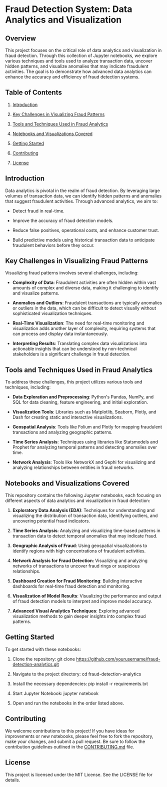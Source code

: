 **Fraud Detection System: Data Analytics and Visualization**
============================================================

**Overview**
------------

This project focuses on the critical role of data analytics and visualization in fraud detection. Through this collection of Jupyter notebooks, we explore various techniques and tools used to analyze transaction data, uncover hidden patterns, and visualize anomalies that may indicate fraudulent activities. The goal is to demonstrate how advanced data analytics can enhance the accuracy and efficiency of fraud detection systems.

**Table of Contents**
---------------------

1.  [Introduction](#introduction)
    
2.  [Key Challenges in Visualizing Fraud Patterns](#key-challenges-in-visualizing-fraud-patterns)
    
3.  [Tools and Techniques Used in Fraud Analytics](#tools-and-techniques-used-in-fraud-analytics)
    
4.  [Notebooks and Visualizations Covered](#notebooks-and-visualizations-covered)
    
5.  [Getting Started](#getting-started)
    
6.  [Contributing](#contributing)
    
7.  [License](#license)
    

**Introduction**
----------------

Data analytics is pivotal in the realm of fraud detection. By leveraging large volumes of transaction data, we can identify hidden patterns and anomalies that suggest fraudulent activities. Through advanced analytics, we aim to:

*   Detect fraud in real-time.
    
*   Improve the accuracy of fraud detection models.
    
*   Reduce false positives, operational costs, and enhance customer trust.
    
*   Build predictive models using historical transaction data to anticipate fraudulent behaviors before they occur.
    

**Key Challenges in Visualizing Fraud Patterns**
------------------------------------------------

Visualizing fraud patterns involves several challenges, including:

*   **Complexity of Data**: Fraudulent activities are often hidden within vast amounts of complex and diverse data, making it challenging to identify and visualize patterns.
    
*   **Anomalies and Outliers**: Fraudulent transactions are typically anomalies or outliers in the data, which can be difficult to detect visually without sophisticated visualization techniques.
    
*   **Real-Time Visualization**: The need for real-time monitoring and visualization adds another layer of complexity, requiring systems that can process and display data instantaneously.
    
*   **Interpreting Results**: Translating complex data visualizations into actionable insights that can be understood by non-technical stakeholders is a significant challenge in fraud detection.
    

**Tools and Techniques Used in Fraud Analytics**
------------------------------------------------

To address these challenges, this project utilizes various tools and techniques, including:

*   **Data Exploration and Preprocessing**: Python's Pandas, NumPy, and SQL for data cleaning, feature engineering, and initial exploration.
    
*   **Visualization Tools**: Libraries such as Matplotlib, Seaborn, Plotly, and Dash for creating static and interactive visualizations.
    
*   **Geospatial Analysis**: Tools like Folium and Plotly for mapping fraudulent transactions and analyzing geographic patterns.
    
*   **Time Series Analysis**: Techniques using libraries like Statsmodels and Prophet for analyzing temporal patterns and detecting anomalies over time.
    
*   **Network Analysis**: Tools like NetworkX and Gephi for visualizing and analyzing relationships between entities in fraud networks.
    

**Notebooks and Visualizations Covered**
----------------------------------------

This repository contains the following Jupyter notebooks, each focusing on different aspects of data analytics and visualization in fraud detection:

1.  **Exploratory Data Analysis (EDA)**: Techniques for understanding and visualizing the distribution of transaction data, identifying outliers, and uncovering potential fraud indicators.
    
2.  **Time Series Analysis**: Analyzing and visualizing time-based patterns in transaction data to detect temporal anomalies that may indicate fraud.
    
3.  **Geographic Analysis of Fraud**: Using geospatial visualizations to identify regions with high concentrations of fraudulent activities.
    
4.  **Network Analysis for Fraud Detection**: Visualizing and analyzing networks of transactions to uncover fraud rings or suspicious relationships.
    
5.  **Dashboard Creation for Fraud Monitoring**: Building interactive dashboards for real-time fraud detection and monitoring.
    
6.  **Visualization of Model Results**: Visualizing the performance and output of fraud detection models to interpret and improve model accuracy.
    
7.  **Advanced Visual Analytics Techniques**: Exploring advanced visualization methods to gain deeper insights into complex fraud patterns.
    

**Getting Started**
-------------------

To get started with these notebooks:

1.  Clone the repository: git clone https://github.com/yourusername/fraud-detection-analytics.git
    
2.  Navigate to the project directory: cd fraud-detection-analytics
    
3.  Install the necessary dependencies: pip install -r requirements.txt
    
4.  Start Jupyter Notebook: jupyter notebook
    
5.  Open and run the notebooks in the order listed above.
    

**Contributing**
----------------

We welcome contributions to this project! If you have ideas for improvements or new notebooks, please feel free to fork the repository, make your changes, and submit a pull request. Be sure to follow the contribution guidelines outlined in the [CONTRIBUTING.md](CONTRIBUTING.md) file.

**License**
-----------

This project is licensed under the MIT License. See the LICENSE file for details.